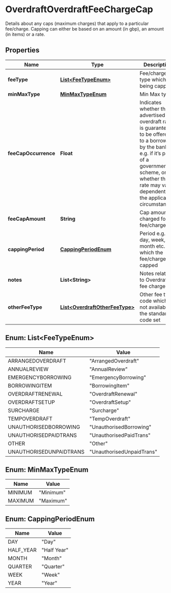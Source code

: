

# OverdraftOverdraftFeeChargeCap

Details about any caps (maximum charges) that apply to a particular fee/charge. Capping can either be based on an amount (in gbp), an amount (in items) or a rate.
## Properties

Name | Type | Description | Notes
------------ | ------------- | ------------- | -------------
**feeType** | [**List&lt;FeeTypeEnum&gt;**](#List&lt;FeeTypeEnum&gt;) | Fee/charge type which is being capped | 
**minMaxType** | [**MinMaxTypeEnum**](#MinMaxTypeEnum) | Min Max type | 
**feeCapOccurrence** | **Float** | Indicates whether the advertised overdraft rate is guaranteed to be offered to a borrower by the bank e.g. if it’s part of a government scheme, or whether the rate may vary dependent on the applicant’s circumstances. |  [optional]
**feeCapAmount** | **String** | Cap amount charged for a fee/charge |  [optional]
**cappingPeriod** | [**CappingPeriodEnum**](#CappingPeriodEnum) | Period e.g. day, week, month etc. for which the fee/charge is capped |  [optional]
**notes** | **List&lt;String&gt;** | Notes related to Overdraft fee charge cap |  [optional]
**otherFeeType** | [**List&lt;OverdraftOtherFeeType&gt;**](OverdraftOtherFeeType.md) | Other fee type code which is not available in the standard code set |  [optional]



## Enum: List&lt;FeeTypeEnum&gt;

Name | Value
---- | -----
ARRANGEDOVERDRAFT | &quot;ArrangedOverdraft&quot;
ANNUALREVIEW | &quot;AnnualReview&quot;
EMERGENCYBORROWING | &quot;EmergencyBorrowing&quot;
BORROWINGITEM | &quot;BorrowingItem&quot;
OVERDRAFTRENEWAL | &quot;OverdraftRenewal&quot;
OVERDRAFTSETUP | &quot;OverdraftSetup&quot;
SURCHARGE | &quot;Surcharge&quot;
TEMPOVERDRAFT | &quot;TempOverdraft&quot;
UNAUTHORISEDBORROWING | &quot;UnauthorisedBorrowing&quot;
UNAUTHORISEDPAIDTRANS | &quot;UnauthorisedPaidTrans&quot;
OTHER | &quot;Other&quot;
UNAUTHORISEDUNPAIDTRANS | &quot;UnauthorisedUnpaidTrans&quot;



## Enum: MinMaxTypeEnum

Name | Value
---- | -----
MINIMUM | &quot;Minimum&quot;
MAXIMUM | &quot;Maximum&quot;



## Enum: CappingPeriodEnum

Name | Value
---- | -----
DAY | &quot;Day&quot;
HALF_YEAR | &quot;Half Year&quot;
MONTH | &quot;Month&quot;
QUARTER | &quot;Quarter&quot;
WEEK | &quot;Week&quot;
YEAR | &quot;Year&quot;



